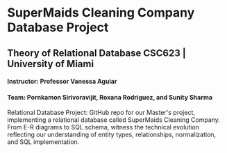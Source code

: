 # SuperMaids Cleaning Company Database Project
## Theory of Relational Database CSC623 | University of Miami 
#### Instructor: Professor Vanessa Aguiar
#### Team: Pornkamon Sirivoravijit, Roxana Rodriguez, and Sunity Sharma
Relational Database Project: GitHub repo for our Master's project, implementing a relational database called SuperMaids Cleaning Company. From E-R diagrams to SQL schema, witness the technical evolution reflecting our understanding of entity types, relationships, normalization, and SQL implementation. 
